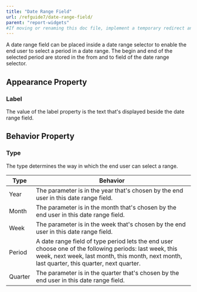 ```yaml
---
title: "Date Range Field"
url: /refguide7/date-range-field/
parent: "report-widgets"
#If moving or renaming this doc file, implement a temporary redirect and let the respective team know they should update the URL in the product. See Mapping to Products for more details.
---
```



A date range field can be placed inside a date range selector to enable the end user to select a period in a date range. The begin and end of the selected period are stored in the from and to field of the date range selector.

## Appearance Property

### Label

The value of the label property is the text that's displayed beside the date range field.

## Behavior Property

### Type

The type determines the way in which the end user can select a range.

| Type | Behavior |
| --- | --- |
| Year | The parameter is in the year that's chosen by the end user in this date range field. |
| Month | The parameter is in the month that's chosen by the end user in this date range field. |
| Week | The parameter is in the week that's chosen by the end user in this date range field. |
| Period | A date range field of type period lets the end user choose one of the following periods: last week, this week, next week, last month, this month, next month, last quarter, this quarter, next quarter. |
| Quarter | The parameter is in the quarter that's chosen by the end user in this date range field. |
